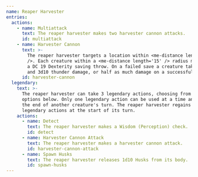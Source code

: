 ```yaml
---
name: Reaper Harvester
entries:
  actions:
    - name: Multiattack
      text: The reaper harvester makes two harvester cannon attacks.
      id: multiattack
    - name: Harvester Cannon
      text: >-
        The reaper harvester targets a location within <me-distance length='90'
        />. Each creature within a <me-distance length='15' /> radius must make
        a DC 19 Dexterity saving throw. On a failed save a creature takes 3d10 force
        and 3d10 thunder damage, or half as much damage on a successful one.
      id: harvester-cannon
  legendary:
    text: >-
      The reaper harvester can take 3 legendary actions, choosing from the
      options below. Only one legendary action can be used at a time and only at
      the end of another creature's turn. The reaper harvester regains spent
      legendary actions at the start of its turn.
    actions:
      - name: Detect
        text: The reaper harvester makes a Wisdom (Perception) check.
        id: detect
      - name: Harvester Cannon Attack
        text: The reaper harvester makes a harvester cannon attack.
        id: harvester-cannon-attack
      - name: Spawn Husks
        text: The reaper harvester releases 1d10 Husks from its body.
        id: spawn-husks
---
```

